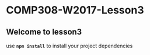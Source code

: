 # COMP308-W2017-Lesson3

## Welcome to lesson3

use **`npm install`** to install your project dependencies
